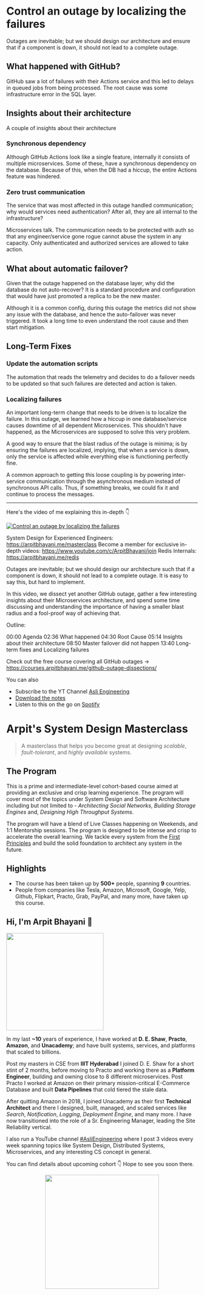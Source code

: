 Control an outage by localizing the failures
===


Outages are inevitable; but we should design our architecture and ensure that if a component is down, it should not lead to a complete outage.

## What happened with GitHub?

GitHub saw a lot of failures with their Actions service and this led to delays in queued jobs from being processed. The root cause was some infrastructure error in the SQL layer.

## Insights about their architecture

A couple of insights about their architecture

### Synchronous dependency

Although GitHub Actions look like a single feature, internally it consists of multiple microservices. Some of these, have a synchronous dependency on the database. Because of this, when the DB had a hiccup, the entire Actions feature was hindered.

### Zero trust communication

The service that was most affected in this outage handled communication; why would services need authentication? After all, they are all internal to the infrastructure?

Microservices talk. The communication needs to be protected with auth so that any engineer/service gone rogue cannot abuse the system in any capacity. Only authenticated and authorized services are allowed to take action.

## What about automatic failover?

Given that the outage happened on the database layer, why did the database do not auto-recover? It is a standard procedure and configuration that would have just promoted a replica to be the new master.

Although it is a common config, during this outage the metrics did not show any issue with the database, and hence the auto-failover was never triggered. It took a long time to even understand the root cause and then start mitigation.

## Long-Term Fixes

### Update the automation scripts

The automation that reads the telemetry and decides to do a failover needs to be updated so that such failures are detected and action is taken.

### Localizing failures

An important long-term change that needs to be driven is to localize the failure. In this outage, we learned how a hiccup in one database/service causes downtime of all dependent Microservices. This shouldn't have happened, as the Microservices are supposed to solve this very problem.

A good way to ensure that the blast radius of the outage is minima; is by ensuring the failures are localized, implying, that when a service is down, only the service is affected while everything else is functioning perfectly fine.

A common approach to getting this loose coupling is by powering inter-service communication through the asynchronous medium instead of synchronous API calls. Thus, if something breaks, we could fix it and continue to process the messages.
<hr />


<p>Here's the video of me explaining this in-depth 👇‍</p>

[![Control an outage by localizing the failures](https://i.ytimg.com/vi/Of3FS2qDM28/mqdefault.jpg)](https://www.youtube.com/watch?v=Of3FS2qDM28)

System Design for Experienced Engineers: https://arpitbhayani.me/masterclass
Become a member for exclusive in-depth videos: https://www.youtube.com/c/ArpitBhayani/join
Redis Internals: https://arpitbhayani.me/redis

Outages are inevitable; but we should design our architecture such that if a component is down, it should not lead to a complete outage. It is easy to say this, but hard to implement.

In this video, we dissect yet another GitHub outage, gather a few interesting insights about their Microservices architecture, and spend some time discussing and understanding the importance of having a smaller blast radius and a fool-proof way of achieving that.

Outline:

00:00 Agenda
02:36 What happened
04:30 Root Cause
05:14 Insights about their architecture
08:50 Master failover did not happen
13:40 Long-term fixes and Localizing failures

Check out the free course covering all GitHub outages →  https://courses.arpitbhayani.me/github-outage-dissections/

You can also
 - Subscribe to the YT Channel [Asli Engineering](https://youtube.com/c/ArpitBhayani)
 - [Download the notes](https://drive.google.com/file/d/1V_nuSi4KDsuTD_p0beIWoBDmRN9T5d5V/view?usp=sharing)
 - Listen to this on the go on [Spotify](https://open.spotify.com/show/7qMoamm2iZQrsPVm6IQLoD)

# Arpit's System Design Masterclass

> A masterclass that helps you become great at designing _scalable_, _fault-tolerant_, and _highly available_ systems.

## The Program

This is a prime and intermediate-level cohort-based course aimed at providing an exclusive and crisp learning experience. The program will cover most of the topics under System Design and Software Architecture including but not limited to - _Architecting Social Networks_, _Building Storage Engines_ and, _Designing High Throughput Systems_.

The program will have a blend of Live Classes happening on Weekends, and 1:1 Mentorship sessions. The program is designed to be intense and crisp to accelerate the overall learning. We tackle every system from the [First Principles](https://en.wikipedia.org/wiki/First_principle) and build the solid foundation to architect any system in the future.


## Highlights

 - The course has been taken up by __500+__ people, spanning __9__ countries.
 - People from companies like Tesla, Amazon, Microsoft, Google, Yelp, Github, Flipkart, Practo, Grab, PayPal, and many more, have taken up this course.


## Hi, I'm Arpit Bhayani 👋

<img width="256px" src="https://edge.arpitbhayani.me/img/arpit.jpg" />

In my last **~10** years of experience, I have worked at **D. E. Shaw**, **Practo**, **Amazon**, and **Unacademy**; and have built systems, services, and platforms that scaled to billions.

Post my masters in CSE from **IIIT Hyderabad** I joined D. E. Shaw for a short stint of 2 months, before moving to Practo and working there as a **Platform Engineer**, building and owning close to 8 different microservices. Post Practo I worked at Amazon on their primary mission-critical E-Commerce Database and built **Data Pipelines** that cold tiered the stale data.

After quitting Amazon in 2018, I joined Unacademy as their first **Technical Architect** and there I designed, built, managed, and scaled services like _Search_, _Notification_, _Logging_, _Deployment Engine_, and many more. I have now transitioned into the role of a Sr. Engineering Manager, leading the Site Reliability vertical.

I also run a YouTube channel [#AsliEngineering](https://www.youtube.com/c/ArpitBhayani) where I post 3 videos every week spanning topics like System Design, Distributed Systems, Microservices, and any interesting CS concept in general.

You can find details about upcoming cohort 👇‍ Hope to see you soon there.

<center>
<a target="_blank" href="https://arpitbhayani.me/masterclass">
<img src="https://user-images.githubusercontent.com/4745789/137859181-d4499cf4-ce65-4466-8b88-a078ece0f081.PNG" width="300px" />
</a>
</center>